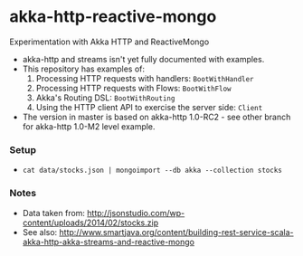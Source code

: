 # akka-http-reactive-mongo
Experimentation with Akka HTTP and ReactiveMongo

* akka-http and streams isn't yet fully documented with examples.
* This repository has examples of:
	1. Processing HTTP requests with handlers: ```BootWithHandler```
	2. Processing HTTP requests with Flows: ```BootWithFlow```
	3. Akka's Routing DSL: ```BootWithRouting```
	4. Using the HTTP client API to exercise the server side: ```Client```
* The version in master is based on akka-http 1.0-RC2 - see other branch for akka-http 1.0-M2 level example.

### Setup
* ```cat data/stocks.json | mongoimport --db akka --collection stocks```

### Notes
* Data taken from: http://jsonstudio.com/wp-content/uploads/2014/02/stocks.zip
* See also: http://www.smartjava.org/content/building-rest-service-scala-akka-http-akka-streams-and-reactive-mongo
